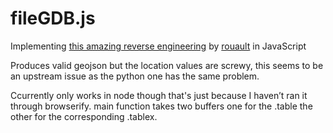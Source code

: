 fileGDB.js
==========
Implementing [this amazing reverse engineering](http://trac.osgeo.org/gdal/wiki/FGDBSpecification) by [rouault](https://github.com/rouault) in JavaScript

Produces valid geojson but the location values are screwy, this  seems to be an upstream  issue as the python one has the same problem.

Ccurrently only works in node
though that's just because I haven’t ran it through browserify.  main function takes two buffers
one for the .table the other for the corresponding  .tablex. 